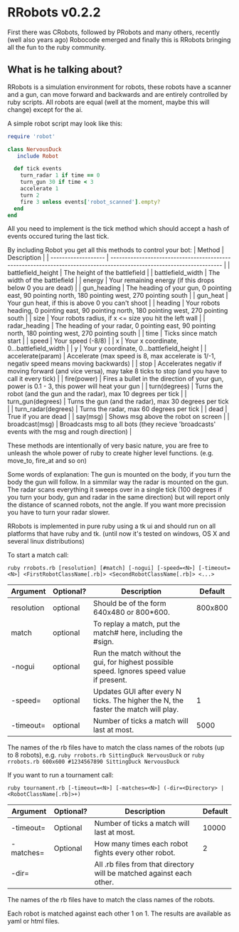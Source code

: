 RRobots v0.2.2
==============

First there was CRobots, followed by PRobots and many others, recently
(well also years ago) Robocode emerged and finally this is RRobots bringing
all the fun to the ruby community.

What is he talking about?
-------------------------

RRobots is a simulation environment for robots, these robots have a scanner
and a gun, can move forward and backwards and are entirely controlled by
ruby scripts. All robots are equal (well at the moment, maybe this will 
change) except for the ai.

A simple robot script may look like this:

```ruby
require 'robot'

class NervousDuck
   include Robot

  def tick events
    turn_radar 1 if time == 0
    turn_gun 30 if time < 3
    accelerate 1
    turn 2
    fire 3 unless events['robot_scanned'].empty? 
  end
end
```

All you need to implement is the tick method which should accept a hash
of events occured turing the last tick.

By including Robot you get all this methods to control your bot:
| Method              | Description                                                                                                           |
| ------------------- | --------------------------------------------------------------------------------------------------------------------- |
| battlefield_height  | The height of the battlefield                                                                                         |
| battlefield_width   | The width of the battlefield                                                                                          |
| energy              | Your remaining energy (if this drops below 0 you are dead)                                                            |
| gun_heading         | The heading of your gun, 0 pointing east, 90 pointing north, 180 pointing west, 270 pointing south                    |
| gun_heat            | Your gun heat, if this is above 0 you can't shoot                                                                     |
| heading             | Your robots heading, 0 pointing east, 90 pointing north, 180 pointing west, 270 pointing south                        |
| size                | Your robots radius, if x <= size you hit the left wall                                                                |
| radar_heading       | The heading of your radar, 0 pointing east, 90 pointing north, 180 pointing west, 270 pointing south                  |
| time                | Ticks since match start                                                                                               |
| speed               | Your speed (-8/8)                                                                                                     |
| x                   | Your x coordinate, 0...battlefield_width                                                                              |
| y                   | Your y coordinate, 0...battlefield_height                                                                             |
| accelerate(param)   | Accelerate (max speed is 8, max accelerate is 1/-1, negativ speed means moving backwards)                             |
| stop                | Accelerates negativ if moving forward (and vice versa), may take 8 ticks to stop (and you have to call it every tick) |
| fire(power)         | Fires a bullet in the direction of your gun, power is 0.1 - 3, this power will heat your gun                          |
| turn(degrees)       | Turns the robot (and the gun and the radar), max 10 degrees per tick                                                  |
| turn_gun(degrees)   | Turns the gun (and the radar), max 30 degrees per tick                                                                |
| turn_radar(degrees) | Turns the radar, max 60 degrees per tick                                                                              |
| dead                | True if you are dead                                                                                                  |
| say(msg)            | Shows msg above the robot on screen                                                                                   |
| broadcast(msg)      | Broadcasts msg to all bots (they recieve 'broadcasts' events with the msg and rough direction)                        |

These methods are intentionally of very basic nature, you are free to
unleash the whole power of ruby to create higher level functions.
(e.g. move_to, fire_at and so on)

Some words of explanation: The gun is mounted on the body, if you turn
the body the gun will follow. In a simmilar way the radar is mounted on
the gun. The radar scans everything it sweeps over in a single tick (100 
degrees if you turn your body, gun and radar in the same direction) but
will report only the distance of scanned robots, not the angle. If you 
want more precission you have to turn your radar slower.

RRobots is implemented in pure ruby using a tk ui and should run on all
platforms that have ruby and tk. (until now it's tested on windows, OS X
and several linux distributions)

To start a match call:
```
ruby rrobots.rb [resolution] [#match] [-nogui] [-speed=<N>] [-timeout=<N>] <FirstRobotClassName[.rb]> <SecondRobotClassName[.rb]> <...>
```
| Argument     | Optional? | Description                                                                                 | Default |
| ------------ | --------- | ------------------------------------------------------------------------------------------- | ------- |
| resolution   | optional  | Should be of the form 640x480 or 800*600.                                                   | 800x800 |
| match        | optional  | To replay a match, put the match# here, including the #sign.                                |         |
| -nogui       | optional  | Run the match without the gui, for highest possible speed.  Ignores speed value if present. |         |
| -speed=<N>   | optional  | Updates GUI after every N ticks. The higher the N, the faster the match will play.          | 1       |
| -timeout=<N> | optional  | Number of ticks a match will last at most.                                                  | 5000    |

The names of the rb files have to match the class names of the robots (up to 8 robots), e.g. `ruby rrobots.rb SittingDuck NervousDuck` or `ruby rrobots.rb 600x600 #1234567890 SittingDuck NervousDuck`

If you want to run a tournament call:
```
ruby tournament.rb [-timeout=<N>] [-matches=<N>] (-dir=<Directory> | <RobotClassName[.rb]>+)
```
| Argument         | Optional? | Description                                                           | Default |
| ---------------- | --------- | --------------------------------------------------------------------- | ------- |
| -timeout=<N>     | Optional  | Number of ticks a match will last at most.                            | 10000   |
| -matches=<N>     | Optional  | How many times each robot fights every other robot.                   | 2       |
| -dir=<Directory> |           | All .rb files from that directory will be matched against each other. |         |
    
The names of the rb files have to match the class names of the robots.

Each robot is matched against each other 1 on 1. The results are available as yaml or html files.